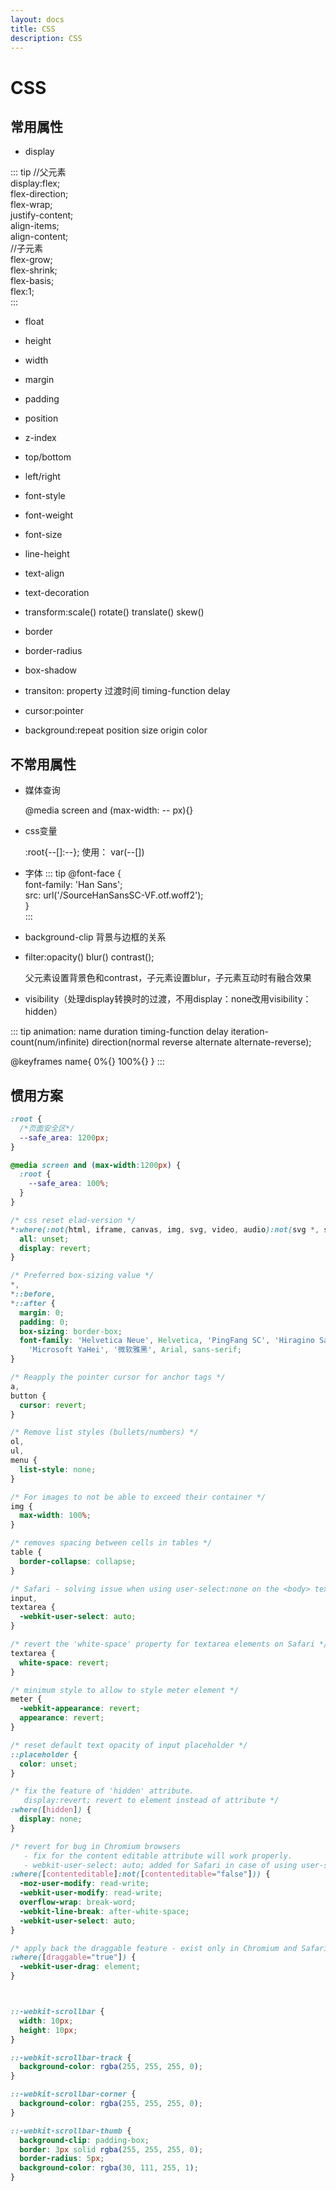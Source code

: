 ```yaml
---
layout: docs
title: CSS
description: CSS
---
```


# CSS

## 常用属性

- display

::: tip
//父元素  
display:flex;  
flex-direction;  
flex-wrap;  
justify-content;  
align-items;  
align-content;  
//子元素  
flex-grow;  
flex-shrink;  
flex-basis;  
flex:1;  
:::

- float

- height

- width

- margin

- padding

- position

- z-index

- top/bottom

- left/right

- font-style

- font-weight

- font-size

- line-height

- text-align

- text-decoration

- transform:scale() rotate() translate() skew()

- border

- border-radius

- box-shadow

- transiton: property 过渡时间 timing-function delay

- cursor:pointer

- background:repeat position size origin color

## 不常用属性

- 媒体查询

  @media  screen and (max-width: -- px){}

- css变量

  :root{--[]:--}; 使用： var(--[])

- 字体
::: tip
@font-face {  
  font-family: 'Han Sans';  
  src: url('/SourceHanSansSC-VF.otf.woff2');  
}  
:::


- background-clip 背景与边框的关系

- filter:opacity() blur() contrast();

  父元素设置背景色和contrast，子元素设置blur，子元素互动时有融合效果

- visibility（处理display转换时的过渡，不用display：none改用visibility：hidden）


::: tip
animation: name duration timing-function delay
iteration-count(num/infinite)
direction(normal reverse alternate alternate-reverse);

@keyframes name{
0%{}
100%{}
}
:::



## 惯用方案

```css
:root {
  /*页面安全区*/
  --safe_area: 1200px;
}

@media screen and (max-width:1200px) {
  :root {
    --safe_area: 100%;
  }
}

/* css reset elad-version */
*:where(:not(html, iframe, canvas, img, svg, video, audio):not(svg *, symbol *)) {
  all: unset;
  display: revert;
}

/* Preferred box-sizing value */
*,
*::before,
*::after {
  margin: 0;
  padding: 0;
  box-sizing: border-box;
  font-family: 'Helvetica Neue', Helvetica, 'PingFang SC', 'Hiragino Sans GB',
    'Microsoft YaHei', '微软雅黑', Arial, sans-serif;
}

/* Reapply the pointer cursor for anchor tags */
a,
button {
  cursor: revert;
}

/* Remove list styles (bullets/numbers) */
ol,
ul,
menu {
  list-style: none;
}

/* For images to not be able to exceed their container */
img {
  max-width: 100%;
}

/* removes spacing between cells in tables */
table {
  border-collapse: collapse;
}

/* Safari - solving issue when using user-select:none on the <body> text input doesn't working */
input,
textarea {
  -webkit-user-select: auto;
}

/* revert the 'white-space' property for textarea elements on Safari */
textarea {
  white-space: revert;
}

/* minimum style to allow to style meter element */
meter {
  -webkit-appearance: revert;
  appearance: revert;
}

/* reset default text opacity of input placeholder */
::placeholder {
  color: unset;
}

/* fix the feature of 'hidden' attribute.
   display:revert; revert to element instead of attribute */
:where([hidden]) {
  display: none;
}

/* revert for bug in Chromium browsers
   - fix for the content editable attribute will work properly.
   - webkit-user-select: auto; added for Safari in case of using user-select:none on wrapper element*/
:where([contenteditable]:not([contenteditable="false"])) {
  -moz-user-modify: read-write;
  -webkit-user-modify: read-write;
  overflow-wrap: break-word;
  -webkit-line-break: after-white-space;
  -webkit-user-select: auto;
}

/* apply back the draggable feature - exist only in Chromium and Safari */
:where([draggable="true"]) {
  -webkit-user-drag: element;
}



::-webkit-scrollbar {
  width: 10px;
  height: 10px;
}

::-webkit-scrollbar-track {
  background-color: rgba(255, 255, 255, 0);
}

::-webkit-scrollbar-corner {
  background-color: rgba(255, 255, 255, 0);
}

::-webkit-scrollbar-thumb {
  background-clip: padding-box;
  border: 3px solid rgba(255, 255, 255, 0);
  border-radius: 5px;
  background-color: rgba(30, 111, 255, 1);
}
```
